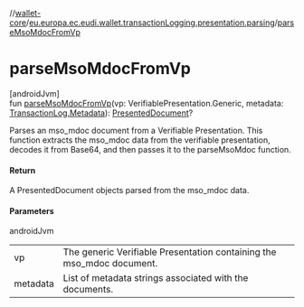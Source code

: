 //[wallet-core](../../index.md)/[eu.europa.ec.eudi.wallet.transactionLogging.presentation.parsing](index.md)/[parseMsoMdocFromVp](parse-mso-mdoc-from-vp.md)

# parseMsoMdocFromVp

[androidJvm]\
fun [parseMsoMdocFromVp](parse-mso-mdoc-from-vp.md)(vp: VerifiablePresentation.Generic, metadata: [TransactionLog.Metadata](../eu.europa.ec.eudi.wallet.transactionLogging/-transaction-log/-metadata/index.md)): [PresentedDocument](../eu.europa.ec.eudi.wallet.transactionLogging.presentation/-presented-document/index.md)?

Parses an mso_mdoc document from a Verifiable Presentation. This function extracts the mso_mdoc data from the verifiable presentation, decodes it from Base64, and then passes it to the parseMsoMdoc function.

#### Return

A PresentedDocument objects parsed from the mso_mdoc data.

#### Parameters

androidJvm

| | |
|---|---|
| vp | The generic Verifiable Presentation containing the mso_mdoc document. |
| metadata | List of metadata strings associated with the documents. |

